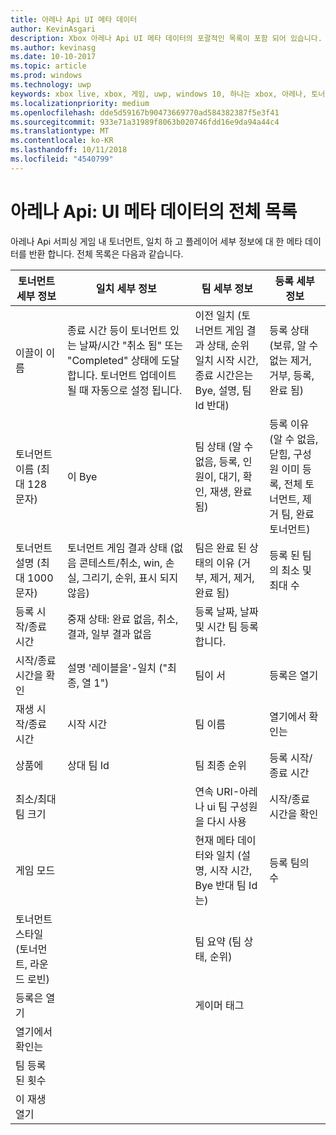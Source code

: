```yaml
---
title: 아레나 Api UI 메타 데이터
author: KevinAsgari
description: Xbox 아레나 Api UI 메타 데이터의 포괄적인 목록이 포함 되어 있습니다.
ms.author: kevinasg
ms.date: 10-10-2017
ms.topic: article
ms.prod: windows
ms.technology: uwp
keywords: xbox live, xbox, 게임, uwp, windows 10, 하나는 xbox, 아레나, 토너먼트, ux
ms.localizationpriority: medium
ms.openlocfilehash: dde5d59167b90473669770ad584382387f5e3f41
ms.sourcegitcommit: 933e71a31989f8063b020746fdd16e9da94a44c4
ms.translationtype: MT
ms.contentlocale: ko-KR
ms.lasthandoff: 10/11/2018
ms.locfileid: "4540799"
---
```

# <a name="arena-apis-a-comprehensive-list-of-ui-metadata"></a>아레나 Api: UI 메타 데이터의 전체 목록

아레나 Api 서피싱 게임 내 토너먼트, 일치 하 고 플레이어 세부 정보에 대 한 메타 데이터를 반환 합니다. 전체 목록은 다음과 같습니다.

토너먼트 세부 정보  | 일치 세부 정보 | 팀 세부 정보  | 등록 세부 정보
--- | --- | --- | ---
이끌이 이름 | 종료 시간 등이 토너먼트 있는 날짜/시간 "취소 됨" 또는 "Completed" 상태에 도달 합니다. 토너먼트 업데이트 될 때 자동으로 설정 됩니다. | 이전 일치 (토너먼트 게임 결과 상태, 순위 일치 시작 시간, 종료 시간은는 Bye, 설명, 팀 Id 반대) | 등록 상태 (보류, 알 수 없는 제거, 거부, 등록, 완료 됨)
토너먼트 이름 (최대 128 문자) | 이 Bye   | 팀 상태 (알 수 없음, 등록, 인원이, 대기, 확인, 재생, 완료 됨) | 등록 이유 (알 수 없음, 닫힘, 구성원 이미 등록, 전체 토너먼트, 제거 팀, 완료 토너먼트)
토너먼트 설명 (최대 1000 문자) | 토너먼트 게임 결과 상태 (없음 콘테스트/취소, win, 손실, 그리기, 순위, 표시 되지 않음) | 팀은 완료 된 상태의 이유 (거부, 제거, 제거, 완료 됨) | 등록 된 팀의 최소 및 최대 수
등록 시작/종료 시간 | 중재 상태: 완료 없음, 취소, 결과, 일부 결과 없음 | 등록 날짜, 날짜 및 시간 팀 등록 합니다. |
시작/종료 시간을 확인 | 설명 '레이블을'-일치 ("최종, 열 1") | 팀이 서 | 등록은 열기
재생 시작/종료 시간 | 시작 시간 | 팀 이름 | 열기에서 확인는
상품에 | 상대 팀 Id | 팀 최종 순위 | 등록 시작/종료 시간
최소/최대 팀 크기 | | 연속 URI-아레나 ui 팀 구성원을 다시 사용 | 시작/종료 시간을 확인
게임 모드 | | 현재 메타 데이터와 일치 (설명, 시작 시간, Bye 반대 팀 Id는) | 등록 팀의 수
토너먼트 스타일 (토너먼트, 라운드 로빈) | | 팀 요약 (팀 상태, 순위) |
등록은 열기 | | 게이머 태그 |
열기에서 확인는 | | |
팀 등록 된 횟수 | | |
이 재생 열기 | | |
